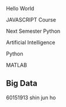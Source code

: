 Hello World

JAVASCRIPT Course

Next Semester Python

Artificial Intelligence

Python

MATLAB 
## Big Data

60151913 shin jun ho

